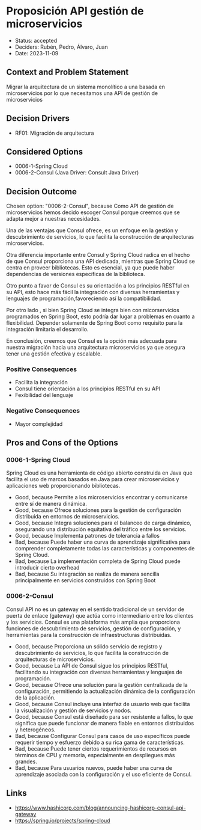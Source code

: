 # Proposición API gestión de microservicios

* Status: accepted
* Deciders: Rubén, Pedro, Álvaro, Juan
* Date: 2023-11-09

## Context and Problem Statement

Migrar la arquitectura de un sistema monolítico a una basada en microservicios por lo que necesitamos una API de gestión de microservicios

## Decision Drivers

* RF01: Migración de arquitectura

## Considered Options

* 0006-1-Spring Cloud
* 0006-2-Consul (Java Driver: Consult Java Driver)

## Decision Outcome

Chosen option: "0006-2-Consul", because Como API de gestión de microservicios hemos decido escoger Consul porque creemos que se adapta mejor a nuestras necesidades.

Una de las ventajas que Consul ofrece, es un enfoque en la gestión y descubrimiento de servicios, lo que facilita la construcción de arquitecturas microservicios.

Otra diferencia importante entre Consul y Spring Cloud radica en el hecho de que Consul proporciona una API dedicada, mientras que Spring Cloud se centra en proveer bibliotecas. Esto es esencial, ya que puede haber dependencias de versiones específicas de la biblioteca.

Otro punto a favor de Consul es su orientación a los principios RESTful en su API, esto hace más fácil la integración con diversas herramientas y lenguajes de programación,favoreciendo así la compatibilidad.

Por otro lado , si bien Spring Cloud se integra bien con micorservicios programados en Spring Boot, esto podría dar lugar a problemas en cuanto a flexibilidad. Depender solamente de Spring Boot como requisito para la integración limitaría el desarrollo.

En conclusión, creemos que Consul es la opción más adecuada para nuestra migración hacia una arquitectura microservicios ya que asegura tener una gestión efectiva y
escalable.

### Positive Consequences

* Facilita la integración
* Consul tiene orientación a los principios RESTful en su API
* Fexibilidad del lenguaje

### Negative Consequences

* Mayor complejidad

## Pros and Cons of the Options

### 0006-1-Spring Cloud

Spring Cloud es una herramienta de código abierto construida en Java que facilita el uso de marcos basados en Java para crear microservicios y aplicaciones web proporcionando bibliotecas.

* Good, because Permite a los microservicios encontrar y comunicarse entre sí de manera dinámica.
* Good, because Ofrece soluciones para la gestión de configuración distribuida en entornos de microservicios.
* Good, because Integra soluciones para el balanceo de carga dinámico, asegurando una distribución equitativa del tráfico entre los servicios.
* Good, because Implementa patrones de tolerancia a fallos
* Bad, because Puede haber una curva de aprendizaje significativa para comprender completamente todas las características y componentes de Spring Cloud.
* Bad, because La implementación completa de Spring Cloud puede introducir cierto overhead
* Bad, because Su integración se realiza de manera sencilla principalmente en  servicios construidos con Spring Boot

### 0006-2-Consul

Consul API no es un gateway en el sentido tradicional de un servidor de puerta de enlace (gateway) que actúa como intermediario entre los clientes y los servicios. Consul es una plataforma más amplia que proporciona funciones de descubrimiento de servicios, gestión de configuración, y herramientas para la construcción de infraestructuras distribuidas.

* Good, because Proporciona un sólido servicio de registro y descubrimiento de servicios, lo que facilita la construcción de arquitecturas de microservicios.
* Good, because La API de Consul sigue los principios RESTful, facilitando su integración con diversas herramientas y lenguajes de programación.
* Good, because Ofrece una solución para la gestión centralizada de la configuración, permitiendo la actualización dinámica de la configuración de la aplicación.
* Good, because Consul incluye una interfaz de usuario web que facilita la visualización y gestión de servicios y nodos.
* Good, because Consul está diseñado para ser resistente a fallos, lo que significa que puede funcionar de manera fiable en entornos distribuidos y heterogéneos.
* Bad, because Configurar Consul para casos de uso específicos puede requerir tiempo y esfuerzo debido a su rica gama de características.
* Bad, because Puede tener ciertos requerimientos de recursos en términos de CPU y memoria, especialmente en despliegues más grandes.
* Bad, because Para usuarios nuevos, puede haber una curva de aprendizaje asociada con la configuración y el uso eficiente de Consul.

## Links

* https://www.hashicorp.com/blog/announcing-hashicorp-consul-api-gateway
* https://spring.io/projects/spring-cloud
